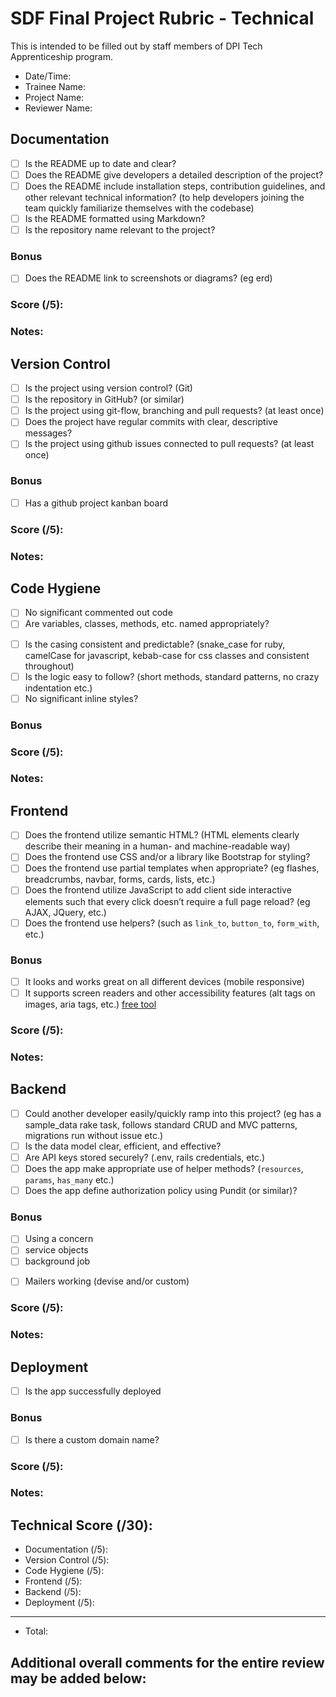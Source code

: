 # SDF Final Project Rubric - Technical
This is intended to be filled out by staff members of DPI Tech Apprenticeship program.

- Date/Time:
- Trainee Name:
- Project Name:
- Reviewer Name:

## Documentation
- [ ] Is the README up to date and clear?
- [ ] Does the README give developers a detailed description of the project?
- [ ] Does the README include installation steps, contribution guidelines, and other relevant technical information? (to help developers joining the team quickly familiarize themselves with the codebase)
- [ ] Is the README formatted using Markdown?
- [ ] Is the repository name relevant to the project?

### Bonus
- [ ] Does the README link to screenshots or diagrams? (eg erd)

### Score (/5):

### Notes:

## Version Control
- [ ] Is the project using version control? (Git)
- [ ] Is the repository in GitHub? (or similar)
- [ ] Is the project using git-flow, branching and pull requests? (at least once)
- [ ] Does the project have regular commits with clear, descriptive messages?
- [ ] Is the project using github issues connected to pull requests? (at least once)

### Bonus
- [ ] Has a github project kanban board

### Score (/5):

### Notes:

## Code Hygiene
- [ ] No significant commented out code
- [ ] Are variables, classes, methods, etc. named appropriately?
<!-- https://www.w3schools.com/js/js_conventions.asp -->
<!-- https://github.com/airbnb/javascript -->
<!-- https://ruby-style-guide.shopify.dev/ -->
<!-- https://google.github.io/styleguide/htmlcssguide.html -->
- [ ] Is the casing consistent and predictable? (snake_case for ruby, camelCase for javascript, kebab-case for css classes and consistent throughout)
- [ ] Is the logic easy to follow? (short methods, standard patterns, no crazy indentation etc.)
- [ ] No significant inline styles?

<!-- Logic should be in the right place (eg .where queries in model (not views)) -->
<!-- no script tags all over the place -->
<!-- no crazy indentation -->
<!-- runs without errors or weird console logs -->


### Bonus
<!-- TODO: think of some bonuses here -->


### Score (/5):

### Notes:

## Frontend
- [ ] Does the frontend utilize semantic HTML? (HTML elements clearly describe their meaning in a human- and machine-readable way)
- [ ] Does the frontend use CSS and/or a library like Bootstrap for styling?
- [ ] Does the frontend use partial templates when appropriate? (eg flashes, breadcrumbs, navbar, forms, cards, lists, etc.)
- [ ] Does the frontend utilize JavaScript to add client side interactive elements such that every click doesn’t require a full page reload? (eg AJAX, JQuery, etc.)
- [ ] Does the frontend use helpers? (such as `link_to`, `button_to`, `form_with`, etc.)

<!-- TODO max 5? -->
### Bonus
- [ ] It looks and works great on all different devices (mobile responsive)
- [ ] It supports screen readers and other accessibility features (alt tags on images, aria tags, etc.) [free tool](https://wave.webaim.org/)

<!-- TODO: more of the enrichment stuff -->
<!-- breadcrumbs -->
<!-- styled flashes or toasts -->
<!-- pagination -->
<!-- charts, graphs, or other data visualization -->
<!-- meta tag image for links -->

### Score (/5):

### Notes:

## Backend
- [ ] Could another developer easily/quickly ramp into this project? (eg has a sample_data rake task, follows standard CRUD and MVC patterns, migrations run without issue etc.)
- [ ] Is the data model clear, efficient, and effective?
- [ ] Are API keys stored securely? (.env, rails credentials, etc.)
- [ ] Does the app make appropriate use of helper methods?  (`resources`, `params`, `has_many` etc.)
- [ ] Does the app define authorization policy using Pundit (or similar)?

<!-- TODO max 5? -->
### Bonus
- [ ] Using a concern
- [ ] service objects
- [ ] background job
<!-- TODO: more of the enrichment stuff -->
<!-- TODO: devise mailers, maybe have 'welcome mailer' (should this be in business?) -->
- [ ] Mailers working (devise and/or custom)
<!-- cloud storage (eg image uploads) -->
<!-- payments -->
<!-- csv upload -->
<!-- json api -->
<!-- searching or filtering (ransack) -->
<!-- map / geocoding -->
<!-- hotwire / turbo / stimulus -->
<!-- active record callback -->
<!-- polymorphic association -->


### Score (/5):

### Notes:

## Deployment
- [ ] Is the app successfully deployed

### Bonus
- [ ] Is there a custom domain name?

### Score (/5):

### Notes:

## Technical Score (/30):
- Documentation (/5):
- Version Control (/5):
- Code Hygiene (/5):
- Frontend (/5):
- Backend (/5):
- Deployment (/5):
---
- Total: 

## Additional overall comments for the entire review may be added below:
```




```
